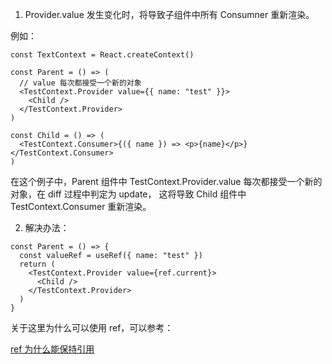 1. Provider.value 发生变化时，将导致子组件中所有 Consumner 重新渲染。

例如：

```tsx
const TextContext = React.createContext()

const Parent = () => (
  // value 每次都接受一个新的对象
  <TestContext.Provider value={{ name: "test" }}>
    <Child />
  </TestContext.Provider>
)

const Child = () => (
  <TestContext.Consumer>{({ name }) => <p>{name}</p>}</TestContext.Consumer>
)
```

在这个例子中，Parent 组件中 TestContext.Provider.value 每次都接受一个新的对象，在 diff 过程中判定为 update，
这将导致 Child 组件中 TestContext.Consumer 重新渲染。

2. 解决办法：

```tsx
const Parent = () => {
  const valueRef = useRef({ name: "test" })
  return (
    <TestContext.Provider value={ref.current}>
      <Child />
    </TestContext.Provider>
  )
}
```

关于这里为什么可以使用 ref，可以参考：

[ref 为什么能保持引用](#/blog/React原理/ref为什么能保持引用)
